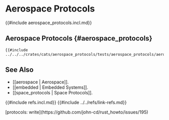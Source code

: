 # Aerospace Protocols

{{#include aerospace_protocols.incl.md}}

## Aerospace Protocols {#aerospace_protocols}

```rust,editable
{{#include ../../../crates/cats/aerospace_protocols/tests/aerospace_protocols/aero_protocols.rs:example}}
```

## See Also

- [[aerospace | Aerospace]].
- [[embedded | Embedded Systems]].
- [[space_protocols | Space Protocols]].

{{#include refs.incl.md}}
{{#include ../../refs/link-refs.md}}

<div class="hidden">
[protocols: write](https://github.com/john-cd/rust_howto/issues/195)
</div>
